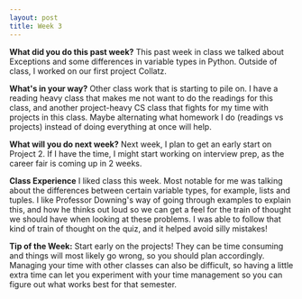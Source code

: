 ```yaml
---
layout: post
title: Week 3
---
```


**What did you do this past week?**  This past week in class we talked about Exceptions and some differences in variable types in Python. Outside of class, I worked on our first project Collatz.

**What's in your way?**  Other class work that is starting to pile on. I have a reading heavy class that makes me not want to do the readings for this class, and another project-heavy CS class that fights for my time with projects in this class. Maybe alternating what homework I do (readings vs projects) instead of doing everything at once will help.

**What will you do next week?**  Next week, I plan to get an early start on Project 2. If I have the time, I might start working on interview prep, as the career fair is coming up in 2 weeks.

**Class Experience**  I liked class this week. Most notable for me was talking about the differences between certain variable types, for example, lists and tuples. I like Professor Downing's way of going through examples to explain this, and how he thinks out loud so we can get a feel for the train of thought we should have when looking at these problems. I was able to follow that kind of train of thought on the quiz, and it helped avoid silly mistakes! 

**Tip of the Week:**  Start early on the projects! They can be time consuming and things will most likely go wrong, so you should plan accordingly. Managing your time with other classes can also be difficult, so having a little extra time can let you experiment with your time management so you can figure out what works best for that semester.

